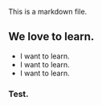 This is a markdown file.

## We love to learn.

* I want to learn.
* I want to learn.
* I want to learn.

### Test.

